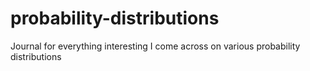 # probability-distributions
Journal for everything interesting I come across on various probability distributions
